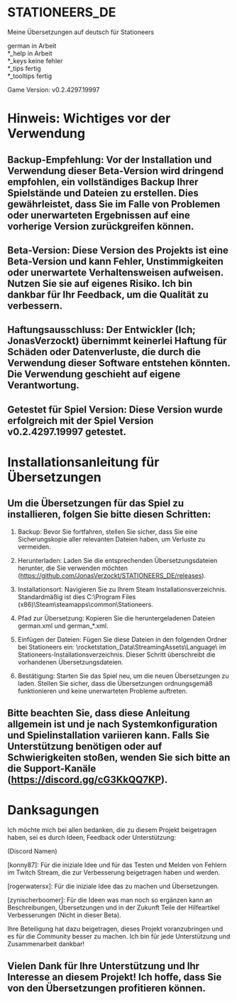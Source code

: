# STATIONEERS_DE
Meine Übersetzungen auf deutsch für Stationeers

german in Arbeit  
*_help in Arbeit  
*_keys keine fehler  
*_tips fertig  
*_tooltips fertig  

Game Version: v0.2.4297.19997


# Hinweis: Wichtiges vor der Verwendung

## Backup-Empfehlung: Vor der Installation und Verwendung dieser Beta-Version wird dringend empfohlen, ein vollständiges Backup Ihrer Spielstände und Dateien zu erstellen. Dies gewährleistet, dass Sie im Falle von Problemen oder unerwarteten Ergebnissen auf eine vorherige Version zurückgreifen können.

## Beta-Version: Diese Version des Projekts ist eine Beta-Version und kann Fehler, Unstimmigkeiten oder unerwartete Verhaltensweisen aufweisen. Nutzen Sie sie auf eigenes Risiko. Ich bin dankbar für Ihr Feedback, um die Qualität zu verbessern.

## Haftungsausschluss: Der Entwickler (Ich; JonasVerzockt) übernimmt keinerlei Haftung für Schäden oder Datenverluste, die durch die Verwendung dieser Software entstehen könnten. Die Verwendung geschieht auf eigene Verantwortung.

## Getestet für Spiel Version: Diese Version wurde erfolgreich mit der Spiel Version v0.2.4297.19997 getestet.

# Installationsanleitung für Übersetzungen  
  
  
## Um die Übersetzungen für das Spiel zu installieren, folgen Sie bitte diesen Schritten:

1. Backup: Bevor Sie fortfahren, stellen Sie sicher, dass Sie eine Sicherungskopie aller relevanten Dateien haben, um Verluste zu vermeiden.

2. Herunterladen: Laden Sie die entsprechenden Übersetzungsdateien herunter, die Sie verwenden möchten (https://github.com/JonasVerzockt/STATIONEERS_DE/releases).

3. Installationsort: Navigieren Sie zu Ihrem Steam Installationsverzeichnis. Standardmäßig ist dies C:\Program Files (x86)\Steam\steamapps\common\Stationeers.

4. Pfad zur Übersetzung: Kopieren Sie die heruntergeladenen Dateien german.xml und german_*.xml.

5. Einfügen der Dateien: Fügen Sie diese Dateien in den folgenden Ordner bei Stationeers ein: \rocketstation_Data\StreamingAssets\Language\ im Stationeers-Installationsverzeichnis. Dieser Schritt überschreibt die vorhandenen Übersetzungsdateien.

6. Bestätigung: Starten Sie das Spiel neu, um die neuen Übersetzungen zu laden. Stellen Sie sicher, dass die Übersetzungen ordnungsgemäß funktionieren und keine unerwarteten Probleme auftreten.

## Bitte beachten Sie, dass diese Anleitung allgemein ist und je nach Systemkonfiguration und Spielinstallation variieren kann. Falls Sie Unterstützung benötigen oder auf Schwierigkeiten stoßen, wenden Sie sich bitte an die Support-Kanäle (https://discord.gg/cG3KkQQ7KP).

# Danksagungen

Ich möchte mich bei allen bedanken, die zu diesem Projekt beigetragen haben, sei es durch Ideen, Feedback oder Unterstützung:

(Discord Namen)

[konny87]: Für die iniziale Idee und für das Testen und Melden von Fehlern im Twitch Stream, die zur Verbesserung beigetragen haben und werden.  

[rogerwatersx]: Für die iniziale Idee das zu machen und Übersetzungen.  

[zynischerboomer]: Für die Ideen was man noch so ergänzen kann an Beschreibungen, Übersetzungen und in der Zukunft Teile der Hilfeartikel Verbesserungen (Nicht in dieser Beta).  

Ihre Beteiligung hat dazu beigetragen, dieses Projekt voranzubringen und es für die Community besser zu machen. Ich bin für jede Unterstützung und Zusammenarbeit dankbar!

## Vielen Dank für Ihre Unterstützung und Ihr Interesse an diesem Projekt! Ich hoffe, dass Sie von den Übersetzungen profitieren können.
